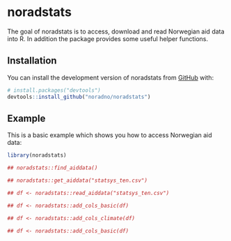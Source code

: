 
# noradstats

<!-- badges: start -->
<!-- badges: end -->

The goal of noradstats is to access, download and read Norwegian aid data into R. In addition the package provides some useful helper functions.

## Installation

You can install the development version of noradstats from [GitHub](https://github.com/noradno/noradstats) with:

``` r
# install.packages("devtools")
devtools::install_github("noradno/noradstats")
```

## Example

This is a basic example which shows you how to access Norwegian aid data:

``` r
library(noradstats)

## noradstats::find_aiddata()

## noradstats::get_aiddata("statsys_ten.csv")

## df <- noradstats::read_aiddata("statsys_ten.csv")

## df <- noradstats::add_cols_basic(df)

## df <- noradstats::add_cols_climate(df)

## df <- noradstats::add_cols_basic(df)

```

